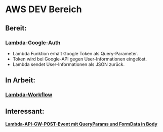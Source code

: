 # AWS DEV Bereich

## Bereit:
### [Lambda-Google-Auth](./local_dev/lambda-google-auth/hello-world/app.mjs)
- Lambda Funktion erhält Google Token als Query-Parameter.
- Token wird bei Google-API gegen User-Informationen eingelöst.
- Lambda sendet User-Informationen als JSON zurück.

## In Arbeit:
### [Lambda-Workflow](./local_dev/local-lambda/README.md)

## Interessant:
#### [Lambda-API-GW-POST-Event mit QueryParams und FormData in Body](./events/apigw-FormData-QueryParams.object)